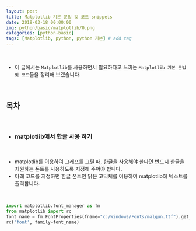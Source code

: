 ```yaml
---
layout: post
title: Matplotlib 기본 문법 및 코드 snippets
date: 2019-03-18 00:00:00
img: python/basic/matplotlib/0.png
categories: [python-basic] 
tags: [Matplotlib, python, python 기본] # add tag
---
```


<br>

- 이 글에서는 `Matplotlib`를 사용하면서 필요하다고 느끼는 `Matplotlib 기본 문법 및 코드`들을 정리해 보겠습니다.

<br>

## **목차**

<br>

- ### matplotlib에서 한글 사용 하기

<br>

- matplotlib를 이용하여 그래프를 그릴 때, 한글을 사용해야 한다면 반드시 한글을 지원하는 폰트를 사용하도록 지정해 주어야 합니다.
- 아래 코드를 지정하면 한글 폰트인 맑은 고딕체를 이용하여 matplotlib에 텍스트를 출력합니다.

<br>

```python
import matplotlib.font_manager as fm
from matplotlib import rc
font_name = fm.FontProperties(fname="c:/Windows/Fonts/malgun.ttf").get_name()
rc('font', family=font_name)
```

<br>
